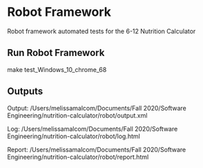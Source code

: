# Robot Framework

Robot framework automated tests for the 6-12 Nutrition Calculator


## Run Robot Framework
make test_Windows_10_chrome_68

## Outputs
Output:  /Users/melissamalcom/Documents/Fall 2020/Software Engineering/nutrition-calculator/robot/output.xml

Log:     /Users/melissamalcom/Documents/Fall 2020/Software Engineering/nutrition-calculator/robot/log.html

Report:  /Users/melissamalcom/Documents/Fall 2020/Software Engineering/nutrition-calculator/robot/report.html

